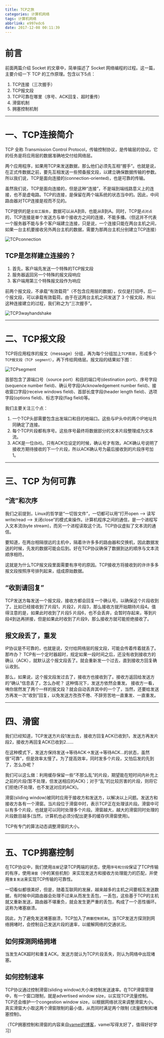 ```yaml
---
title: TCP之旅
categories: 计算机网络
tags: 计算机网络
abbrlink: e997edc6
date: 2017-12-08 00:11:39
---
```


# 前言

前面两篇介绍 Socket 的文章中，简单描述了 Socket 网络编程的过程。这一篇，主要介绍一下 TCP 的工作原理。包含以下5点：

1. TCP连接（三次握手）
2. TCP报文段
3. TCP可靠在哪里（序号、ACK回复、超时重传）
4. 滑窗机制
5. 拥塞控制机制

<!-- more -->
---


# 一、TCP连接简介

TCP 全称 Transmission Control Protocol，传输控制协议，是传输层的协议。它的任务是将应用层的数据准确地交付给网络层。

两个应用程序，如果用TCP来发送数据，那么他们必须先互相“握手”。也就是说，在正式传数据之前，要先互相发送一些预备报文段，以建立确保数据传输的参数。所以我们说，TCP是面向连接的(connection-oriented)，也是可靠的传输。

虽然我们说，TCP是面向连接的，但是这种“连接”，不是端到端线路意义上的连接，也不是虚电路。TCP的连接，是保留在两个端系统的状态当中的。因此，中间路由器对TCP连接是视而不见的。

TCP提供的是`全双工服务`，数据可以从A到B，也能从B到A。同时，TCP是`点对点`的，TCP连接是单个发送方与单个接收方之间的连接，不能多播。（但这并不代表一个服务器不能与多个客户端建立连接，只是说，一个连接只能在两台主机之间，如果一台主机要接收另外两台主机的数据，需要为那两台主机分别建立TCP连接）

![TCPconnection](../../../../images/TCPconnection.png)

## TCP是怎样建立连接的？

1. 首先，客户端先发送一个特殊的TCP报文段
2. 服务器返回另一个特殊的报文段响应
3. 客户端用第三个特殊报文段作为响应

前两个报文段，不承载“有效载荷”（不包含应用层的数据），仅仅是打招呼。后一个报文段，可以承载有效载荷。由于在这两台主机之间发送了 3 个报文段，所以这种连接建立的过程，我们称之为“三次握手”。

![TCP3wayhandshake](../../../../images/TCP3wayhandshake.png)

 ---

# 二、TCP报文段

TCP将应用程序的报文（message）分组，再为每个分组加上`TCP首部`，形成多个`TCP报文段（TCP segment）`，再下传给网络层。报文段的结果如下图：

![TCPsegment](../../../../images/TCPsegment.png)

首部包含了源端口号（source port）和目的端口号(destination port)、序号字段(sequence number field)、确认号字段(Acknowledgement number field)、接收窗口字段(receive windows field)、首部长度字段(header length field)、选项字段(options field)、标志字段(flag field)等。


我们主要关注三个点：

1. 一个TCP头部需要包含出发端口和目的地端口。这些与IP头中的两个IP地址共同确定了连接。
2. 每个TCP片段都有序号。这些序号最终将数据部分的文本片段整理成为文本流。
3. ACK是一位(bit)。只有ACK位设定的时候，确认号才有效。ACK确认号说明了接收方期待接收的下一个片段，所以ACK确认号为最后接收到的片段序号加1。

 ---

# 三、TCP 为何可靠

## “流”和次序

我们之前提到，Linux的哲学是“一切皆文件”，一切都可以用“打开open –> 读写write/read –> 关闭close”的模式来操作。计算机程序之间的通信，是一个进程写入文本流(byte stream)，而另一个进程读取这个流。TCP协议虚拟了文本流的通信。

要知道，在两台相隔很远的主机中，隔着许许多多的路由器和交换机，因此数据发送的时候，先发的数据可能会后到。好在TCP协议确保了数据到达的顺序与文本流顺序相符。

这就是为什么TCP报文段里面需要有序号的原因。TCP接收方将接收到的许许多多报文段按照序号排列起来，组成原始数据。

## “收到请回复”

TCP发送方每发送一个报文段，接收方都会回复一个确认号。以确保这个片段收到了。比如已经接收到了片段1，片段2，片段3，那么接收方就开始期待片段4。值得注意的是，如果此时收到了片段5 片段6，也不会丢弃，会暂时存起来，等到片段4到达再拼接，但是如果此时收到了片段9，那么接收方就可能拒绝接收了。

## 报文段丢了，重发

IP协议是不可靠的，也就是说，交付给网络层的报文段，可能会传着传着就丢了。那咋办？ TCP有一个定时器超时，规定如果一段时间之后，还没有收到接收方的确认（ACK），就默认这个报文段丢了。就会重新发一个过去，直到接收方回复确认收到。

那么，如果说，这个报文段发过去了，接收方也接收到了。接收方返回给发送方的“确认”信息丢了，怎么办呢？ 这种情况下，发送方依然会重发。 接收方一看，咦你居然发了两个一样的报文段？就会自动丢弃其中的一个了，当然，还要给发送方再发一次“收到”回复，以免发送方孜孜不倦、不辞劳苦地一直重发、一直重发。


---

# 四、滑窗

我们已经知道，TCP发送方片段1发出去，接收方回复ACK已收到1，发送方再发片段2，接收方再回复ACK已收到2......

在这种模式下，发送方保持发送->等待ACK->发送->等待ACK...的状态，虽然很“可靠”，但是效率太慢了。为了提高效率，同时发多个片段，又怕后发的先到了，怎么办呢？

我们可以这么做：利用缓存保留一些“不那么乱”的片段，期望能在短时间内补充上之前的片段(暂不处理，但发送相应的ACK)；对于“乱”的比较厉害的片段，则将它们拒绝(不处理，也不发送对应的ACK)。

滑窗(sliding window)被同时应用于接收方和发送方，以解决以上问题。发送方和接收方各有一个滑窗。当片段位于滑窗中时，表示TCP正在处理该片段。滑窗中可以有多个片段，也就是可以同时处理多个片段。滑窗越大，越大的滑窗同时处理的片段数目越多(当然，计算机也必须分配出更多的缓存供滑窗使用)。

TCP有专门的算法动态调整滑窗的大小。


---

# 五、TCP拥塞控制

在TCP协议中，我们使用`连接`记录TCP两端的状态，使用`序号和分段`保证了TCP传输的有序，使用`滑窗`（中的某些机制）来实现发送方和接收方处理能力的匹配，并使用`重复发送`来实现TCP传输的可靠性。

一切看似都很美好，但是，随着互联网的发展，越来越多的主机之间要相互发送数据，有时候中间路由器会处理不过来从而发生丢包，一丢包，这些基于TCP的主机就又重新发送，路由器不堪重负，就会发生更严重的丢包，构成了一个恶性循环。这称为堵塞崩溃。

因此，为了避免发送堵塞崩溃，TCP加入了`拥塞控制机制`。当TCP发送方探测到网络拥堵时，会控制自己发送片段的速率，以缓解网络的交通状况。

## 如何探测网络拥堵

当发生ACK超时和重复ACK。发送方就认为TCP片段丢失，则认为网络中出现堵塞。

## 如何控制速率

TCP协议通过控制滑窗(sliding window)大小来控制发送速率。在TCP滑窗管理中，有一个窗口限制，就是advertised window size，以实现TCP流量控制。TCP还会维护一个congestion window size，以根据网络状况来调整滑窗大小。真实滑窗大小取这两个滑窗限制的最小值，从而同时满足两个限制 (流量控制和堵塞控制)。

（TCP拥塞控制和滑窗的内容来自[vamei的博客](http://www.cnblogs.com/vamei/archive/2012/12/18/2822739.html)，vamei写得太好了，值得好好学习）
